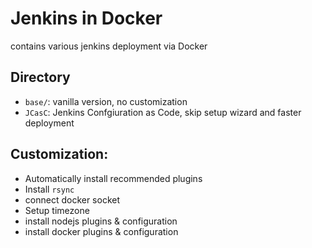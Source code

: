 # Jenkins in Docker
contains various jenkins deployment via Docker

## Directory
- `base/`: vanilla version, no customization
- `JCasC`: Jenkins Confgiuration as Code, skip  setup wizard and faster deployment

## Customization:
- Automatically install recommended plugins
- Install `rsync`
- connect docker socket
- Setup timezone
- install nodejs plugins & configuration
- install docker plugins & configuration
